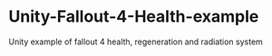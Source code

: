 # Unity-Fallout-4-Health-example
Unity example of fallout 4 health, regeneration and radiation system
